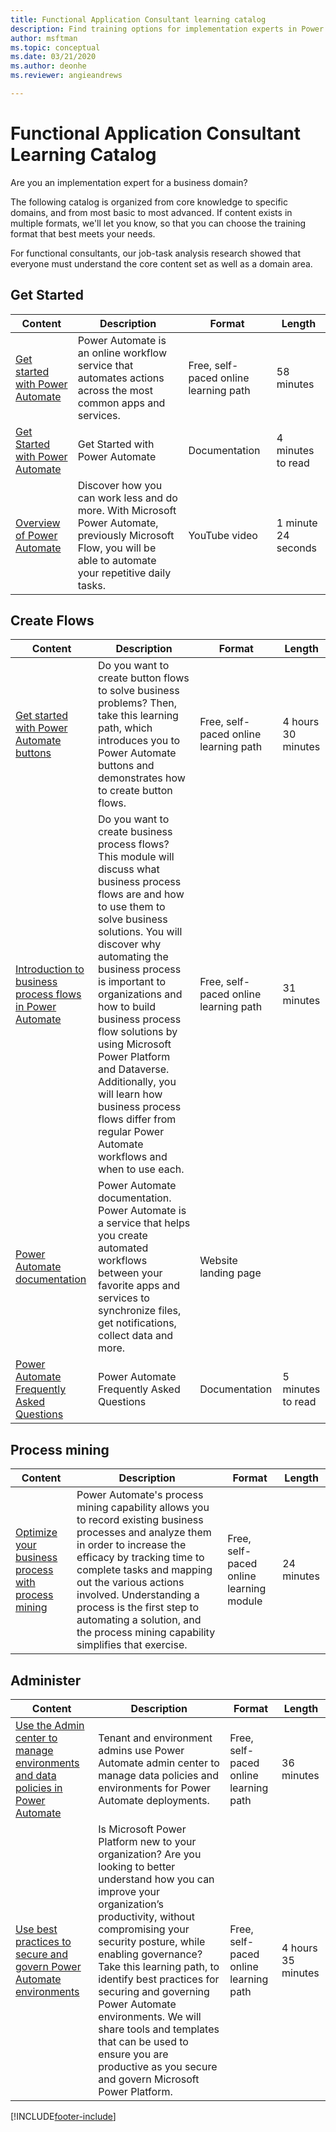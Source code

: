 ```yaml
---
title: Functional Application Consultant learning catalog
description: Find training options for implementation experts in Power Automate.
author: msftman
ms.topic: conceptual
ms.date: 03/21/2020
ms.author: deonhe
ms.reviewer: angieandrews

---
```


# Functional Application Consultant Learning Catalog

Are you an implementation expert for a business domain? 

The following catalog is organized from core knowledge to specific domains, and from most basic to most advanced. If content exists in multiple formats, we'll let you know, so that you can choose the training format that best meets your needs.

For functional consultants, our job-task analysis research showed that everyone must understand the core content set as well as a domain area. 

## Get Started<a name="get-started"></a>
| Content  | Description  | Format | Length    |
|------------------------------------------------------------------------------------------------|-----------------------------------------------------------------------------------------------------------------------------------------------------------------|---------------------------------------|-------------------|
| [Get started with Power Automate](/training/modules/get-started-flows/) | Power Automate is an online workflow service that automates actions across the most common apps and services.         | Free, self-paced online learning path | 58 minutes    |
| [Get Started with Power Automate](../getting-started.md)   | Get Started with Power Automate  | Documentation | 4 minutes to read |
| [Overview of Power Automate](https://www.youtube.com/watch?v=hCuxuUaGC6Y)  | Discover how you can work less and do more. With Microsoft Power Automate, previously Microsoft Flow, you will be able to automate your repetitive daily tasks. | YouTube video  | 1 minute 24 seconds   |
## Create Flows<a name="create-flows"></a>
| Content  | Description  | Format | Length    |
|------------------------------------------------------------------------------------------------|-----------------------------------------------------------------------------------------------------------------------------------------------------------------|---------------------------------------|-------------------|
| [Get started with Power Automate buttons](/training/paths/get-started-power-automate-buttons/) | Do you want to create button flows to solve business problems? Then, take this learning path, which introduces you to Power Automate buttons and demonstrates how to create button flows.  | Free, self-paced online learning path | 4 hours 30 minutes |
| [Introduction to business process flows in Power Automate](/training/modules/intro-business-process-flows/)	|Do you want to create business process flows? This module will discuss what business process flows are and how to use them to solve business solutions. You will discover why automating the business process is important to organizations and how to build business process flow solutions by using Microsoft Power Platform and Dataverse. Additionally, you will learn how business process flows differ from regular Power Automate workflows and when to use each.|	Free, self-paced online learning path|	31 minutes |
| [Power Automate documentation](../index.yml)  | Power Automate documentation. Power Automate is a service that helps you create automated workflows between your favorite apps and services to synchronize files, get notifications, collect data and more. | Website landing page |      |
| [Power Automate Frequently Asked Questions](../frequently-asked-questions.yml)     | Power Automate Frequently Asked Questions   | Documentation   | 5 minutes to read  |
## Process mining<a name="process-advisor"></a>
| Content   | Description  | Format  | Length    |
|------------------------------------------------------------------------------------------------------------------------------------------------------------------------------------|--------------------------------------------------------------------------------------------------------------------------------------------------------------------------------------------------------------------------------------------------------------------------------------------------------------------------------------------------------------------------------------------------------------------------|---------------------------------------|-----------|
| [Optimize your business process with process mining](/training/modules/business-process-optimization-process-advisor/)	|Power Automate's process mining capability allows you to record existing business processes and analyze them in order to increase the efficacy by tracking time to complete tasks and mapping out the various actions involved. Understanding a process is the first step to automating a solution, and the process mining capability simplifies that exercise. 	|Free, self-paced online learning module | 24 minutes |
## Administer<a name="administer"></a>
| Content  | Description  | Format | Length    |
|------------------------------------------------------------------------------------------------|-----------------------------------------------------------------------------------------------------------------------------------------------------------------|---------------------------------------|-------------------|
| [Use the Admin center to manage environments and data policies in Power Automate](/training/modules/administer-flows/) | Tenant and environment admins use Power Automate admin center to manage data policies and environments for Power Automate deployments.  | Free, self-paced online learning path | 36 minutes  |
| [Use best practices to secure and govern Power Automate environments](/training/paths/best-practices-environments/)    | Is Microsoft Power Platform new to your organization? Are you looking to better understand how you can improve your organization’s productivity, without compromising your security posture, while enabling governance? Take this learning path, to identify best practices for securing and governing Power Automate environments. We will share tools and templates that can be used to ensure you are productive as you secure and govern Microsoft Power Platform. | Free, self-paced online learning path | 4 hours 35 minutes |


[!INCLUDE[footer-include](../includes/footer-banner.md)]

